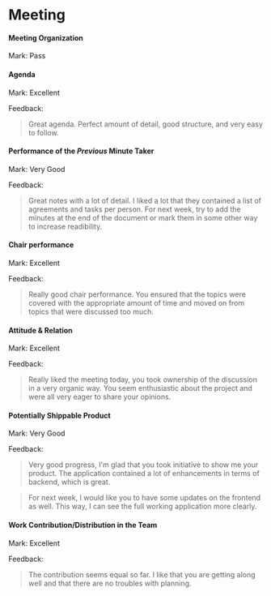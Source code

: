 # Meeting

#### Meeting Organization

Mark: Pass

#### Agenda 

Mark: Excellent

Feedback: 

> Great agenda. Perfect amount of detail, good structure, and very easy to follow.


#### Performance of the *Previous* Minute Taker

Mark: Very Good

Feedback: 

> Great notes with a lot of detail. I liked a lot that they contained a list of agreements and tasks per person. For next week, try to add the minutes at the end of the document or mark them in some other way to increase readibility.


#### Chair performance

Mark: Excellent

Feedback: 

> Really good chair performance. You ensured that the topics were covered with the appropriate amount of time and moved on from topics that were discussed too much.


#### Attitude & Relation

Mark: Excellent

Feedback:

> Really liked the meeting today, you took ownership of the discussion in a very organic way. You seem enthusiastic about the project and were all very eager to share your opinions. 


#### Potentially Shippable Product

Mark: Very Good

Feedback: 

> Very good progress, I'm glad that you took initiative to show me your product. The application contained a lot of enhancements in terms of backend, which is great. 

> For next week, I would like you to have some updates on the frontend as well. This way, I can see the full working application more clearly.


#### Work Contribution/Distribution in the Team

Mark: Excellent

Feedback: 

> The contribution seems equal so far. I like that you are getting along well and that there are no troubles with planning.

